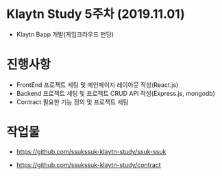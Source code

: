 # Klaytn Study 5주차 (2019.11.01)

- Klaytn Bapp 개발(게임크라우드 펀딩)

# 진행사항

 - FrontEnd 프로젝트 세팅 및 메인페이지 레이아웃 작성(React.js)
 - Backend 프로젝트 세팅 및 프로젝트 CRUD API 작성(Express.js, mongodb)
 - Contract 필요한 기능 정의 및 프로젝트 세팅


# 작업물 

- https://github.com/ssukssuk-klaytn-study/ssuk-ssuk

- https://github.com/ssukssuk-klaytn-study/contract
